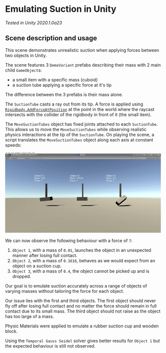 # Emulating Suction in Unity
*Tested in Unity 2020.1.0a23*

## Scene description and usage

This scene demonstrates unrealistic suction when applying forces between two objects in Unity.

The scene features 3 `DemoVariant` prefabs describing their mass with 2 main child `GameObject`s:
- a small item with a specific mass (cuboid)
- a suction tube applying a specific force at it's tip

The difference between the 3 prefabs is their mass alone.

The `SuctionTube` casts a ray out from its tip. A force is applied using [`Rigidbody.AddForceAtPosition`](https://docs.unity3d.com/ScriptReference/Rigidbody.AddForceAtPosition.html) at the point in the world where the raycast intersects with the collider of the rigidbody in front of it (the small item).

The `MoveSuctionTubes` object has fixed joints attached to each `SuctionTube`. This allows us to move the `MoveSuctionTubes` while observing realistic physics interactions at the tip of the `SuctionTube`. On playing the scene, a script translates the `MoveSuctionTubes` object along each axis at constant speeds:  

![applying_force_on_different_masses](./applying_force_on_masses.gif)  

We can now observe the following behaviour with a force of `7`:
1. `Object 1`, with a mass of `0.01`, launches the object in an unexpected manner after losing full contact.
2. `Object 2`, with a mass of `0.1616`, behaves as we would expect from an object on a suction cup.
3. `Object 3`, with a mass of `0.4`, the object cannot be picked up and is dropped.

Our goal is to emulate suction accurately across a range of objects of varying masses without tailoring the force for each object.

Our issue lies with the first and third objects. The first object should never fly off after losing full contact and no matter the force should remain in full contact due to its small mass. The third object should not raise as the object has too large of a mass.

Physic Materials were applied to emulate a rubber suction cup and wooden block.

Using the `Temporal Gauss Seidel` solver gives better results for `Object 1` but the expected behaviour is still not observed. 
